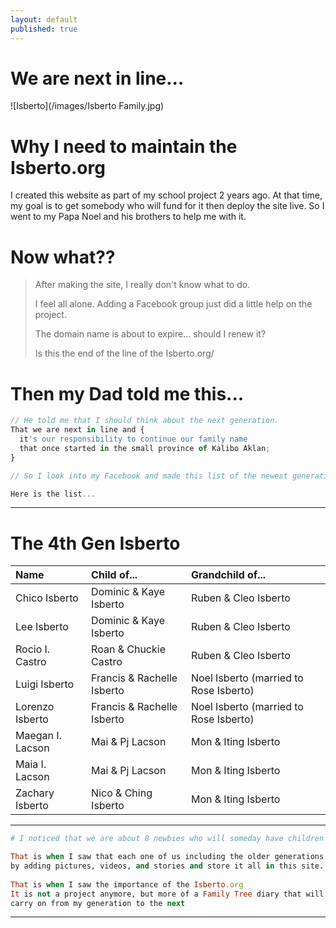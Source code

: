 ```yaml
---
layout: default
published: true
---
```


# We are next in line...

![Isberto](/images/Isberto Family.jpg)


# Why I need to maintain the Isberto.org 

I created this website as part of my school project 2 years ago. At that time, my goal is to get somebody who will fund for it then deploy the site live.
So I went to my Papa Noel and his brothers to help me with it.

# Now what??

> After making the site, I really don't know what to do. 
>
> I feel all alone. Adding a Facebook group just did a little help on the project.
>
> The domain name is about to expire... should I renew it?
>
> Is this the end of the line of the Isberto.org/

# Then my Dad told me this...

```js
// He told me that I should think about the next generation. 
That we are next in line and { 
  it's our responsibility to continue our family name 
  that once started in the small province of Kalibo Aklan;
}

// So I look into my Facebook and made this list of the newest generation...

Here is the list...
```


* * *

# The 4th Gen Isberto

| Name             | Child of...                | Grandchild of...                        |
|:-----------------|:---------------------------|:--------------------------------------- |
| Chico Isberto    | Dominic & Kaye Isberto     | Ruben & Cleo Isberto                    |
| Lee Isberto      | Dominic & Kaye Isberto     | Ruben & Cleo Isberto                    |
| Rocio I. Castro  | Roan & Chuckie Castro      | Ruben & Cleo Isberto                    |
| Luigi Isberto    | Francis & Rachelle Isberto | Noel Isberto (married to Rose Isberto)  |
| Lorenzo Isberto  | Francis & Rachelle Isberto | Noel Isberto (married to Rose Isberto)  |
| Maegan I. Lacson | Mai & Pj Lacson            | Mon & Iting Isberto                     |
| Maia I. Lacson   | Mai & Pj Lacson            | Mon & Iting Isberto                     |
| Zachary Isberto  | Nico & Ching Isberto       | Mon & Iting Isberto                     |


* * *


```ruby
# I noticed that we are about 8 newbies who will someday have children in the future

That is when I saw that each one of us including the older generations should contribute
by adding pictures, videos, and stories and store it all in this site.
  
That is when I saw the importance of the Isberto.org
It is not a project anymore, but more of a Family Tree diary that will 
carry on from my generation to the next

```

* * *






